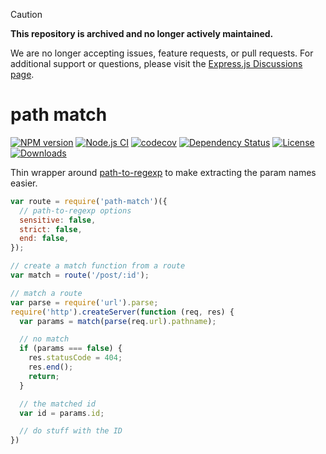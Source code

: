 > [!CAUTION]
> **This repository is archived and no longer actively maintained.**
>
> We are no longer accepting issues, feature requests, or pull requests.
> For additional support or questions, please visit the [Express.js Discussions page](https://github.com/expressjs/express/discussions).



# path match

[![NPM version][npm-image]][npm-url]
[![Node.js CI](https://github.com/pillarjs/path-match/workflows/Node.js%20CI/badge.svg?branch=master)](https://github.com/pillarjs/path-match/actions?query=workflow%3A%22Node.js+CI%22)
[![codecov](https://codecov.io/gh/pillarjs/path-match/branch/master/graph/badge.svg)](https://codecov.io/gh/pillarjs/path-match)
[![Dependency Status][david-image]][david-url]
[![License][license-image]][license-url]
[![Downloads][downloads-image]][downloads-url]

Thin wrapper around [path-to-regexp](https://github.com/component/path-to-regexp) to make extracting the param names easier.

```js
var route = require('path-match')({
  // path-to-regexp options
  sensitive: false,
  strict: false,
  end: false,
});

// create a match function from a route
var match = route('/post/:id');

// match a route
var parse = require('url').parse;
require('http').createServer(function (req, res) {
  var params = match(parse(req.url).pathname);

  // no match
  if (params === false) {
    res.statusCode = 404;
    res.end();
    return;
  }

  // the matched id
  var id = params.id;

  // do stuff with the ID
})
```

[npm-image]: https://img.shields.io/npm/v/path-match.svg?style=flat-square
[npm-url]: https://npmjs.org/package/path-match
[david-image]: http://img.shields.io/david/pillarjs/path-match.svg?style=flat-square
[david-url]: https://david-dm.org/pillarjs/path-match
[license-image]: http://img.shields.io/npm/l/path-match.svg?style=flat-square
[license-url]: LICENSE.md
[downloads-image]: http://img.shields.io/npm/dm/path-match.svg?style=flat-square
[downloads-url]: https://npmjs.org/package/path-match
